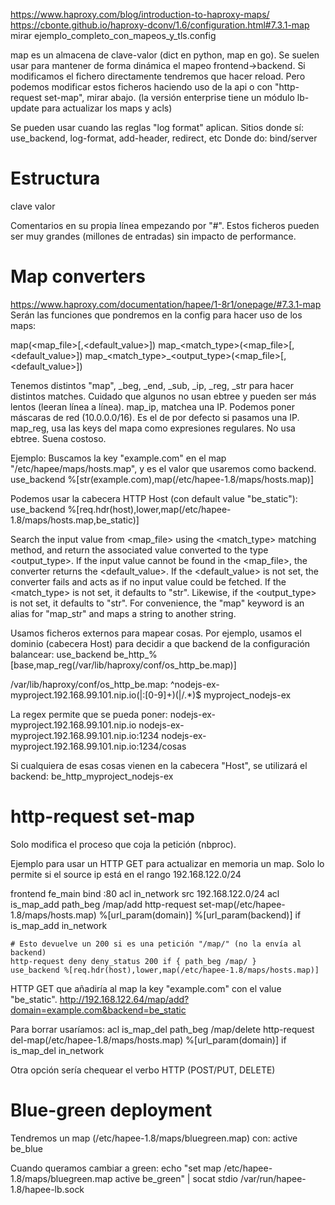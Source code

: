https://www.haproxy.com/blog/introduction-to-haproxy-maps/
https://cbonte.github.io/haproxy-dconv/1.6/configuration.html#7.3.1-map
mirar ejemplo_completo_con_mapeos_y_tls.config

map es un almacena de clave-valor (dict en python, map en go).
Se suelen usar para mantener de forma dinámica el mapeo frontend->backend.
Si modificamos el fichero directamente tendremos que hacer reload.
Pero podemos modificar estos ficheros haciendo uso de la api o con "http-request set-map", mirar abajo. (la versión enterprise tiene un módulo lb-update para actualizar los maps y acls)

Se pueden usar cuando las reglas "log format" aplican.
Sitios donde sí: use_backend, log-format, add-header, redirect, etc
Donde do: bind/server


# Estructura
clave valor

Comentarios en su propia línea empezando por "#".
Estos ficheros pueden ser muy grandes (millones de entradas) sin impacto de performance.


# Map converters
https://www.haproxy.com/documentation/hapee/1-8r1/onepage/#7.3.1-map
Serán las funciones que pondremos en la config para hacer uso de los maps:

map(<map_file>[,<default_value>])
map_<match_type>(<map_file>[,<default_value>])
map_<match_type>_<output_type>(<map_file>[,<default_value>])

Tenemos distintos "map", _beg, _end, _sub, _ip, _reg, _str para hacer distintos matches.
Cuidado que algunos no usan ebtree y pueden ser más lentos (leeran línea a línea).
map_ip, matchea una IP. Podemos poner máscaras de red (10.0.0.0/16). Es el de por defecto si pasamos una IP.
map_reg, usa las keys del mapa como expresiones regulares. No usa ebtree. Suena costoso.

Ejemplo:
Buscamos la key "example.com" en el map "/etc/hapee/maps/hosts.map", y es el valor que usaremos como backend.
use_backend %[str(example.com),map(/etc/hapee-1.8/maps/hosts.map)]

Podemos usar la cabecera HTTP Host (con default value "be_static"):
use_backend %[req.hdr(host),lower,map(/etc/hapee-1.8/maps/hosts.map,be_static)]



Search the input value from <map_file> using the <match_type> matching method, and return the associated value converted to the type <output_type>. If the input value cannot be found in the <map_file>, the converter returns the <default_value>. If the <default_value> is not set, the converter fails and acts as if no input value could be fetched. If the <match_type> is not set, it defaults to "str". Likewise, if the <output_type> is not set, it defaults to "str". For convenience, the "map" keyword is an alias for "map_str" and maps a string to another string.


Usamos ficheros externos para mapear cosas.
Por ejemplo, usamos el dominio (cabecera Host) para decidir a que backend de la configuración balancear:
use_backend be_http_%[base,map_reg(/var/lib/haproxy/conf/os_http_be.map)]

/var/lib/haproxy/conf/os_http_be.map:
^nodejs-ex-myproject\.192\.168\.99\.101\.nip\.io(|:[0-9]+)(|/.*)$ myproject_nodejs-ex

La regex permite que se pueda poner:
nodejs-ex-myproject.192.168.99.101.nip.io
nodejs-ex-myproject.192.168.99.101.nip.io:1234
nodejs-ex-myproject.192.168.99.101.nip.io:1234/cosas


Si cualquiera de esas cosas vienen en la cabecera "Host", se utilizará el backend: be_http_myproject_nodejs-ex




# http-request set-map
Solo modifica el proceso que coja la petición (nbproc).

Ejemplo para usar un HTTP GET para actualizar en memoria un map.
Solo lo permite si el source ip está en el rango 192.168.122.0/24

frontend fe_main
    bind :80
    acl in_network src 192.168.122.0/24
    acl is_map_add path_beg /map/add
    http-request set-map(/etc/hapee-1.8/maps/hosts.map) %[url_param(domain)] %[url_param(backend)] if is_map_add in_network

    # Esto devuelve un 200 si es una petición "/map/" (no la envía al backend)
    http-request deny deny_status 200 if { path_beg /map/ }
    use_backend %[req.hdr(host),lower,map(/etc/hapee-1.8/maps/hosts.map)]

HTTP GET que añadiría al map la key "example.com" con el value "be_static".
http://192.168.122.64/map/add?domain=example.com&backend=be_static


Para borrar usaríamos:
acl is_map_del path_beg /map/delete
http-request del-map(/etc/hapee-1.8/maps/hosts.map) %[url_param(domain)] if is_map_del in_network


Otra opción sería chequear el verbo HTTP (POST/PUT, DELETE)



# Blue-green deployment
Tendremos un map (/etc/hapee-1.8/maps/bluegreen.map) con:
active be_blue

Cuando queramos cambiar a green:
echo "set map /etc/hapee-1.8/maps/bluegreen.map active be_green" | socat stdio /var/run/hapee-1.8/hapee-lb.sock


